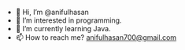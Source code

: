 - 👋 Hi, I’m @anifulhasan
- 👀 I’m interested in programming.
- 🌱 I’m currently learning Java.
- 📫 How to reach me? anifulhasan700@gmail.com

<!---
anifulhasan/anifulhasan is a ✨ special ✨ repository because its `README.md` (this file) appears on your GitHub profile.
You can click the Preview link to take a look at your changes.
--->
